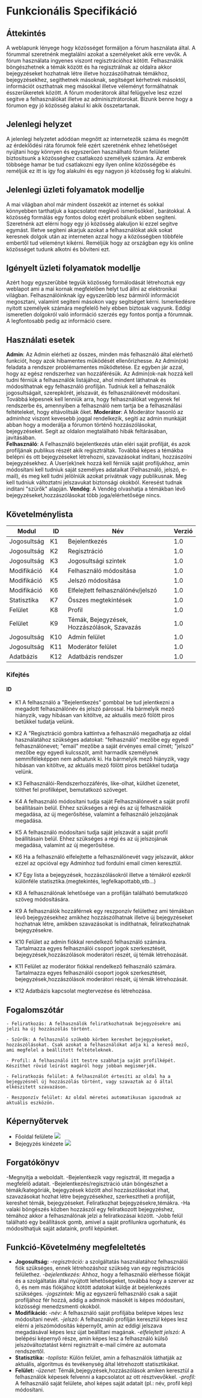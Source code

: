 # Funkcionális Specifikáció

## Áttekintés
A weblapunk lényege hogy közösséget formáljon a fórum használata által. A fórummal szeretnénk megtalálni azokat a személyeket akik erre vevők. 
A fórum használata ingyenes viszont regisztrációhoz kötött.
Felhasználók böngészhetnek a témák között és ha regisztrálnak az oldalra akkor bejegyzéseket hozhatnak létre illetve hozzászólhatnak témákhoz, bejegyzésekhez, segithetnek másoknak, segitséget kérhetnek másoktól, információt oszthatnak meg másokkal illetve véleményt formálhatnak ésszerűkeretek között. 
A fórum moderátorok által felügyelve lesz ezzel segitve a felhasználókat illetve az adminisztrátorokat.
Bizunk benne hogy a fórumon egy jó közösség alakul ki akik összetartanak.

## Jelenlegi helyzet
A jelenlegi helyzetet adódóan 	megnőtt az internetezők száma és megnőtt az érdeklődési ráta fórumok felé ezért szeretnénk ehhez lehetőséget nyújtani hogy könnyen és egyszerűen használható fórum felületet biztositsunk a közösséghez csatlakozó személyek számára. Az emberek többsége hamar be tud csatlakozni egy ilyen online közösségébe és reméljük ez itt is igy fog alakulni és egy nagyon jó közösség fog ki alakulni.

## Jelenlegi üzleti folyamatok modellje

A mai világban ahol már mindent összeköt az internet és sokkal könnyebben tarthatjuk a kapcsolatot meglévő ismerősökkel , barátokkal. A közösség formálás egy fontos dolog ezért probálunk ebben segiteni.
Szeretnénk azt elérni hogy egy jó közösség alakuljon ki ezzel segitve egymást. Illetve segiteni akarjuk azokat a felhasználókat akik sokat keresnek dolgok után az interneten azzal hogy a közösségben többféle embertől tud véleményt kikérni. Reméljük hogy az országban egy kis online közösséget tudunk alkotni és bőviteni ezt. 

## Igényelt üzleti folyamatok modellje

Azért hogy egyszerűbbé tegyük közösség formálodását létrehoztuk egy weblapot ami a mai kornak megfelelően helyt tud állni az elektronikai világban. Felhasználóinknak így egyszerűbb lesz bármiről információt megosztani, valamint segiteni másokon vagy segitséget kérni. Ismerkedésre nyitott személyek számára megfelelő hely ebben biztosak vagyunk. Eddigi ismeretlen dolgokról való információ szerzés egy fontos pontja a fórumnak. A legfontosabb pedig az információ csere.

## Használati esetek
**Admin**: Az Admin elérheti az összes, minden más felhasználó által elérhető funkciót, hogy azok hibamentes működését ellenőrizhesse. Az Admin(ok) feladata a rendszer problémamentes működtetése. Ez egyben jár azzal, hogy az egész rendszerhez van hozzáférésük. Az Admin(ok-nak hozzá kell tudni férniük a felhasználók listájához, ahol mindent láthatnak és módosíthatnak egy felhasználó profilján. Tudniuk kell a felhasználók jogosultságait, szerepkörét, jelszavát, és felhasználónevét módosítani. Továbbá képesnek kell lenniük arra, hogy felhasználókat vegyenek fel rendszerbe és, amennyiben a felhasználó nem tartja be a felhasználási feltételeket, hogy eltávolítsák őket.
**Moderátor**: A Moderátor hasonló az adminhoz viszont kevesebb joggal rendelkezik, segiti az admin munkáját abban hogy a moderálja a fórumon történő hozzászólásokat, bejegyzéseket. Segit az oldalon megtalálható hibák feltárásában, javitásában.	
**Felhasználó**: A Felhasználó bejelentkezés után eléri saját profilját, és azok profiljának publikus részét akik regisztráltak. Továbbá képes a témákba belépni és ott bejegyzéseket létrehozni, szavazásokat inditani, hozzászólni bejegyzésekhez. A User(ek)nek hozzá kell férniük saját profiljukhoz, amin módosítani kell tudniuk saját személyes adataikat (Felhasználó, jelszó, e-mail), és meg kell tudni jelölniük azokat privátnak vagy publikusnak. Meg kell tudniuk változtatni jelszavukat biztonsági okokból. Keresést tudnak inditani "szürők" alapján.
**Vendég**: A Vendég olvashatja a témákban lévő bejegyzéseket,hozzászólásokat több joga/elérhetősége nincs.

## Követelménylista

|   Modul   | ID |  Név   |  Verzió  |
|-----------|----|--------|----------|
|Jogosultság| K1 | Bejelentkezés|1.0|
|Jogosultság|K2|Regisztráció|1.0|
|Jogosultság|K3|Jogosultsági szintek|1.0|
|Modifikáció|K4|Felhasználó módosítása|1.0|
|Modifikáció|K5|Jelszó módosítása|1.0|
|Modifikáció|K6|Elfelejtett felhasználónév/jelszó|1.0|
|Statisztika|K7|Összes megtekintések|1.0|
|Felület|K8|Profil|1.0|
|Felület|K9|Témák, Bejegyzések, Hozzászólások, Szavazás|1.0|
|Jogosultság|K10|Admin felület|1.0|
|Jogosultság|K11|Moderátor felület|1.0|
|Adatbázis|K12|Adatbázis rendszer|1.0|

### Kifejtés    
#### ID
- K1  A felhasználó a "Bejelentkezés" gombbal be tud jelentkezni a megadott felhasználónév és jelszó párossal. Ha bármelyik mező hiányzik, vagy hibásan van kitöltve, az aktuális mező fölött piros betűkkel tudatja velünk.

- K2  A "Regisztráció gombra kattintva a felhasználó megadhatja az oldal használatához szükséges adatokat: "felhasználó" mezőbe egy egyedi felhasználónevet; "email" mezőbe a saját érvényes email címét; "jelszó" mezőbe egy egyedi kulcsszót, amit harmadik személynek semmiféleképpen nem adhatunk ki.
Ha bármelyik mező hiányzik, vagy hibásan van kitöltve, az aktuális mező fölött piros betűkkel tudatja velünk.

- K3  Felhasználói-Rendszerhozzáférés, like-olhat, küldhet üzenetet, tölthet fel profilképet, bemutatkozó szöveget.

- K4 A felhasználó módosítani tudja saját Felhasználónevét a saját profil beállításain belül. Ehhez szükséges a régi és az új felhasználók megadása, az új megerősítése, valamint a felhasználó jelszojának megadása. 

- K5 A felhasználó módosítani tudja saját jelszavát a saját profil beállításain belül. Ehhez szükséges a régi és az új jelszojának megadása, valamint az új megerősítése.

- K6 Ha a felhasználó elfelejtette a felhasználónevét vagy jelszavát, akkor ezzel az opcióval egy Adminhoz tud fordulni email címen keresztül.

- K7 Egy lista a bejegyzések, hozzászólásokról illetve a témákról ezekről különféle statisztika.(megtekintés, legfelkapottabb,stb...)

- K8 A felhasználónak lehetősége van a profilján található bemutatkozó szöveg módosítására.

- K9 A felhasználók hozzáférnek egy reszponzív felülethez ami témákban lévő bejegyzésekhez amikhez hozzászólhatnak illetve új bejegyzéseket hozhatnak létre, amikben szavazásokat is indithatnak, feliratkozhatnak bejegyzésekre.

- K10 Felület az admin fiókkal rendelkező felhasználó számára. Tartalmazza egyes felhasználói csoport jogok szerkesztését, bejegyzések,hozzászólások moderátori részét, új témák létrehozását.

- K11  Felület az moderátor fiókkal rendelkező felhasználó számára. Tartalmazza egyes felhasználói csoport jogok szerkesztését, bejegyzések,hozzászólások moderátori részét, új témák létrehozását.

- K12 Adatbázis kapcsolat megtervezése és létrehozása.

## Fogalomszótár
	- Feliratkozás: A felhasználók feliratkozhatnak bejegyzésekre ami jelzi ha új hozzászólás történt.

	- Szűrők: A felhasználó szűkebb körben kereshet bejegyzéseket, hozzászólásokat. Csak azokat a felhasználókat adja ki a kereső mező, ami megfelel a beállított feltételeknek.

	- Profil: A felhasználó itt testre szabhatja saját profilképét. Készíthet rövid leírást magáról hogy jobban megismerjék.

	- Feliratkozás felület: A felhasználót értesíti az oldal ha a bejegyzésnél új hozzászólás történt, vagy szavaztak az ő által elkészitett szavazáson.

	- Reszponzív felület: Az oldal méretei automatikusan igazodnak az aktuális eszközön.

## Képernyőtervek

- Főoldal felülete
![](Képernyőtervek/Főoldal.png)
- Bejegyzés kinézete
![](Képernyőtervek/Bejegyzés.png)

## Forgatókönyv
-Megnyitja a weboldalt.
-Bejelentkezik vagy regisztrál, itt megadja a megfelelő adatait.
-Bejelentkezés/regisztráció után böngészhet a témák/kategóriák, bejegyzések között ahol hozzászólásokat írhat, szavazásokat hozhat létre bejegyzésekhez, szerkesztheti a profilját, kereshet témák, bejegyzéseket. Feliratkozhat bejegyzésekre,témákra.
-Ha valaki böngészés közben hozzászól egy feliratkozott bejegyzéshez, témához akkor a felhasználónak jelzi a feliratkozásai között.
-Jobb felül található egy beállítások gomb, amivel a saját profilunkra ugorhatunk, és módosíthatjuk saját adataink, profil képünket.

## Funkció-Követelmény megfeleltetés
- **Jogosultság:** *-regisztráció:* a szolgáltatás használatához felhasználói fiók szükséges, ennek létrehozáshoz szükség van egy regisztrációs felülethez. *-bejelentkezés:* Ahhoz, hogy a felhasználó elérhesse fiókját és a szolgáltatás által nyújtott lehetőségeket, továbbá hogy a szerver az ő, és nem más fiókjához kötött adatokat küldje át bejelenkezés szükséges. *-jogszintek:* Míg az egyszerű felhasználó csak a saját profiljához fér hozzá, addig a adminok másokét is képes módosítani, közösségi menedzsmenti okokból.
- **Modifikáció:** *-név:* A felhasználó saját profiljába belépve képes lesz módosítani nevét. *-jelszó:* A felhasználó profilján keresztül képes lesz elérni a jelszómódosítás képernyőt, amin az eddigi jelszava megadásával képes lesz újat beállítani magának. *-elfelejtett jelszó:* A belépési képernyő része, amin képes lesz a felhasználó külső jelszóváltoztatást kérni regisztrált e-mail címére az automata rendszertől.
- **Statisztika:** *-toplista:* Külön felület, amin a felhasználók láthatják az aktuális, algoritmus és tevékenység által létrehozott statisztikákat.
- **Felület:** *-üzenet:* Témák,bejegyzések,hozzászólások amiken keresztül a felhasználók képesek felvenni a kapcsolatot az ott résztvevőkkel. *-profil:* A felhasználó saját felülete, ahol képes saját adatait (pl.: név, profil kép) módosítani.
